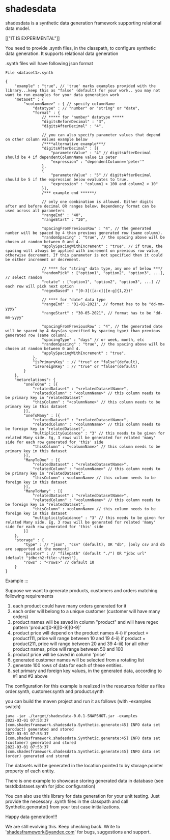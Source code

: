 # shadesdata
shadesdata is a synthetic data generation framework supporting relational data model.

[["IT IS EXPERIMENTAL"]]

You need to provide .synth files, in the classpath, to configure synthetic data generation.
It supports relational data generation

.synth files will have following json format

```
File <dataset1>.synth

{
    "example" : "true", // 'true' marks examples provided with the library...keep this as "false" (default) for your work.. you may not want to run examples for your data generation work
    "metaset" : {
        "<columnName>" : { // specify columnName
            "datatype" : // "number" or "string" or "date",
            "format" : { 
                // ***** for "number" datatype *****
                "digitsBeforeDecimal" : "3",
                "digitsAfterDecimal" : "4", 
                
                // you can also specify parameter values that depend on other column values example below
                /****alternative example***/
                "digitsAfterDecimal" : [{
                    "parameterValue" : "4" // digitsAfterDecimal should be 4 if dependentColumnName value is peter
                    "expression" : "dependentColumn=='peter'"
                },
                {
                    "parameterValue" : "5" // digitsAfterDecimal should be 5 if the expression below evaluates to true.
                    "expression" : "column1 > 100 and column2 < 10"
                }],
                /*** example end ******/

                // only one combination is allowed. Either digits after and before decimal OR ranges below. Dependency format can be used across all parameters
                "rangeEnd" : "40",
                "rangeStart" : "30", 
                
                "spacingFromPreviousRow" : "4", // the generated number will be spaced by 4 than previous generated row (same column).
                "randomSpacing" : "true", // the spacing above will be chosen at random between 0 and 4.
                "applySpacingWithIncrement" : "true", // if true, the spacing will always be applied with increment on previous row value, otherwise decrement. If this parameter is not specified then it could be either increment or decrement.

                // **** for "string" data type, any one of below ***/
                "randomPick" : ["option1", "option2", "option3", ...], // select random
                "rotate" : ["option1", "option2", "option3", ...] // each row will pick next option
                "regexBased" : "[0-3]([a-c]|[e-g]{1,2})"

                // **** for "date" data type
                "rangeEnd" : "01-01-2021", // format has to be "dd-mm-yyyy"
                "rangeStart" : "30-05-2021", // format has to be "dd-mm-yyyy"
                
                "spacingFromPreviousRow" : "4", // the generated date will be spaced by 4 days(as specified by spacing type) than previous generated row (same column).
                "spacingType" : "days" // or week, month, etc
                "randomSpacing" : "true", // the spacing above will be chosen at random between 0 and 4.
                "applySpacingWithIncrement" : "true",
            },
            "isPrimaryKey" : // "true" or "false"(default),
            "isForeignKey" : // "true" or "false"(default)
        }
    },
    "metarelations": {
        "oneToOne" : [{
            "relatedDataset" : "<relatedDatasetName>",
            "relatedColumn" : "<columnName>" // this column needs to be primary key in "relatedDataset"
            "thisColumn" : "<columnName>" // this column needs to be primary key in this dataset
        }],
        "oneToMany" : [{
            "relatedDataset" : "<relatedDatasetName>",
            "relatedColumn" : "<columnName>" // this column needs to be foreign key in "relatedDataset",
            "multiplicityGuidance" : "3" // this needs to be given for related Many side. Eg, 3 rows will be generated for related 'many' side for each row generated for 'this' side
            "thisColumn" : "<columnName>" // this column needs to be primary key in this dataset
        }],
        "ManyToOne" : [{
            "relatedDataset" : "<relatedDatasetName>",
            "relatedColumn" : "<columnName>" // this column needs to be primary key in "relatedDataset",
            "thisColumn" : <columnName> // this column needs to be foreign key in this dataset
        }],
        "ManyToMany" : [{
            "relatedDataset" : "<relatedDatasetName>",
            "relatedColumn" : "<columnName>" // this column needs to be foreign key in "relatedDataset",
            "thisColumn" : <columnName> // this column needs to be foreign key in this dataset
            "multiplicityGuidance" : "3" // this needs to be given for related Many side. Eg, 3 rows will be generated for related 'many' side for each row generated for 'this' side
        }]
    },
    "storage" : {
        "type" : // "json", "csv" (default), OR "db", [only csv and db are supported at the moment]
        "pointer" : // "filepath" (default "./") OR "jdbc url" (default "jdbc:h2:file:~/test"),
        "rows" : "<rows>" // default 10
    }
}
```

Example :::

Suppose we want to generate products, customers and orders matching following requirements

1. each product could have many orders generated for it
2. each order will belong to a unique customer (customer will have many orders)
3. product names will be saved in column "product" and will have regex pattern 'product[0-9][0-9][0-9]'
4. product price will depend on the product names
    4-i) if product = product111, price will range between 10 and 19
    4-ii) if product = product211, price will range between 20 and 39
    4-iii) for all other product names, price will range between 50 and 100
5. product price will be saved in column 'price'
6. generated customer names will be selected from a rotating list
7. generate 100 rows of data for each of these entities.
8. set primary and foreign key values, in the generated data, according to #1 and #2 above

The configuration for this example is realized in the resources folder as files order.synth, customer.synth and product.synth

you can build the maven project and run it as follows (with -examples switch)

```
java -jar ./target/shadesdata-0.0.1-SNAPSHOT.jar -examples
2022-03-01 07:53:37 [com.shadesframework.shadesdata.Synthetic.generate:45] INFO data set (product) generated and stored
2022-03-01 07:53:37 [com.shadesframework.shadesdata.Synthetic.generate:45] INFO data set (customer) generated and stored
2022-03-01 07:53:37 [com.shadesframework.shadesdata.Synthetic.generate:45] INFO data set (order) generated and stored
```

The datasets will be generated in the location pointed to by storage.pointer property of each entity.

There is one example to showcase storing generated data in database (see testdbdataset.synth for jdbc configuration)

You can also use this library for data generation for your unit testing. Just provide the necessary .synth files in the classpath and call Synthetic.generate() from your test case initializations.

Happy data generation!!!

We are still evolving this. Keep checking back.
Write to 'shadesframework@yandex.com' for bugs, suggestions and support.